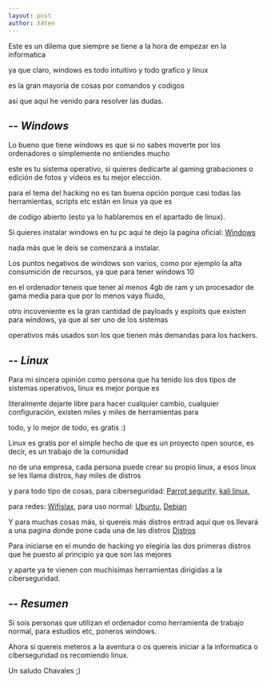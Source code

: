 ```yaml
---
layout: post
author: X4ten
---
```


Este es un dilema que siempre se tiene a la hora de empezar en la informatica

ya que claro, windows es todo intuitivo y todo grafico y linux 

es la gran mayoria de cosas por comandos y codigos

así que aquí he venido para resolver las dudas.


--
*Windows*
--


Lo bueno que tiene windows es que si no sabes moverte por los ordenadores o simplemente no entiendes mucho 

este es tu sistema operativo, si quieres dedicarte al gaming grabaciones o edición de fotos y videos es tu mejor elección.

para el tema del hacking no es tan buena opción porque casi todas las herramientas, scripts etc están en linux ya que es 

de codigo abierto (esto ya lo hablaremos en el apartado de linux).

Si quieres instalar windows en tu pc aquí te dejo la pagina oficial: [Windows](https://www.microsoft.com/es-es/software-download/windows10) 

nada más que le deis se comenzará a instalar.

Los puntos negativos de windows son varios, como por ejemplo la alta consumición de recursos, ya que para tener windows 10 

en el ordenador teneis que tener al menos 4gb de ram y un procesador de gama media para que por lo menos vaya fluido,

otro incoveniente es la gran cantidad de payloads y exploits que existen para windows, ya que al ser uno de los sistemas

operativos más usados son los que tienen más demandas para los hackers.


--
*Linux* 
--


Para mi sincera opinión como persona que ha tenido los dos tipos de sistemas operativos, linux es mejor porque es

literalmente dejarte libre para hacer cualquier cambio, cualquier configuración, existen miles y miles de herramientas para 

todo, y lo mejor de todo, es gratis :)

Linux es gratis por el simple hecho de que es un proyecto open source, es decir, es un trabajo de la comunidad

no de una empresa, cada persona puede crear su propio linux, a esos linux se les llama distros, hay miles de distros 

y para todo tipo de cosas, para ciberseguridad: [Parrot segurity](https://www.parrotsec.org/), [kali linux](https://www.kali.org/),

para redes: [Wifislax](https://www.wifislax.com/), para uso normal: [Ubuntu](https://ubuntu.com/download), [Debian](https://www.debian.org/index.es.html)

Y para muchas cosas más, si quereis más distros entrad aquí que os llevará a una pagina donde pone cada una de las 
distros [Distros](https://www.linuxadictos.com/distribuciones-linux-para-todos-top-50.html)

Para iniciarse en el mundo de hacking yo elegiria las dos primeras distros que he puesto al principio ya que son las mejores

y aparte ya te vienen con muchisimas herramientas dirigidas a la ciberseguridad.

--
*Resumen*
--

Si sois personas que utilizan el ordenador como herramienta de trabajo normal, para estudios etc, poneros windows.

Ahora si quereis meteros a la aventura o os quereis iniciar a la informatica o ciberseguridad os recomiendo linux.

Un saludo Chavales ;)

